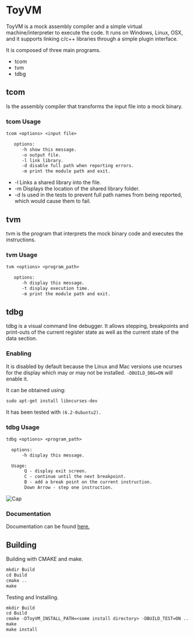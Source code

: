 # ToyVM

ToyVM is a mock assembly compiler and a simple virtual machine/interpreter to execute the code. It runs on Windows, Linux, OSX, and it supports linking c/c++ libraries through a simple plugin interface.


It is composed of three main programs.

* tcom
* tvm
* tdbg

## tcom

Is the assembly compiler that transforms the input file into a mock binary.


### tcom Usage

```txt
tcom <options> <input file>

   options:
      -h show this message.
      -o output file.
      -l link library.
      -d disable full path when reporting errors.
      -m print the module path and exit.
```

* -l Links a shared library into the file.
* -m Displays the location of the shared library folder.
* -d Is used in the tests to prevent full path names from being reported, which would cause them to fail.

## tvm

tvm is the program that interprets the mock binary code and executes the instructions. 

### tvm Usage

```txt
tvm <options> <program_path>

   options:
      -h display this message.
      -t display execution time.
      -m print the module path and exit.
```

## tdbg

tdbg is a visual command line debugger. It allows stepping, breakpoints and print-outs of the current register state as well as the current state of the data section.   


### Enabling 

It is disabled by default because the Linux and Mac versions use ncurses for the display which may or may not be installed. ```-DBUILD_DBG=ON``` will enable it.

It can be obtained using:
```txt
sudo apt-get install libncurses-dev
```
It has been tested with ```(6.2-0ubuntu2).```


### tdbg Usage

```txt
tdbg <options> <program_path>

  options:
      -h display this message.

  Usage:
       Q - display exit screen.
       C - continue until the next breakpoint.
       B - add a break point on the current instruction.
       Down Arrow - step one instruction.

```

![Cap](Capture.gif)

### Documentation

Documentation can be found [here.](Codes.md)

## Building

Building with CMAKE and make.

```txt
mkdir Build
cd Build
cmake ..
make
```

Testing and Installing.

```txt
mkdir Build
cd Build
cmake -DToyVM_INSTALL_PATH=<some install directory> -DBUILD_TEST=ON ..
make
make install
```
